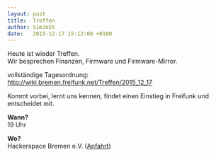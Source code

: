 ```yaml
---
layout: post
title:  Treffen
author: SimJoSt
date:   2015-12-17 15:12:00 +0100
---
```

Heute ist wieder Treffen.  
Wir besprechen Finanzen, Firmware und Firmware-Mirror.  

vollständige Tagesordnung: http://wiki.bremen.freifunk.net/Treffen/2015_12_17

Kommt vorbei, lernt uns kennen, findet einen Einstieg in Freifunk und entscheidet mit.

**Wann?**  
19 Uhr

**Wo?**  
Hackerspace Bremen e.V. ([Anfahrt](https://www.hackerspace-bremen.de/anfahrt/))
